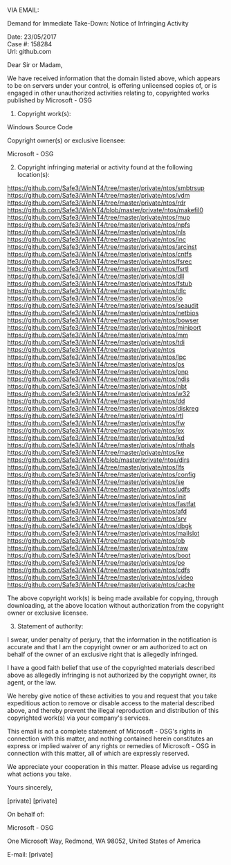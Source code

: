 VIA EMAIL:

Demand for Immediate Take-Down: Notice of Infringing Activity

Date: 23/05/2017  
Case #: 158284  
Url: github.com

Dear Sir or Madam,

We have received information that the domain listed above, which appears to be on servers under your control, is offering unlicensed copies of, or is engaged in other unauthorized activities relating to, copyrighted works published by Microsoft - OSG

1. Copyright work(s):

Windows Source Code

Copyright owner(s) or exclusive licensee:

Microsoft - OSG

2. Copyright infringing material or activity found at the following location(s):

https://github.com/Safe3/WinNT4/tree/master/private/ntos/smbtrsup
https://github.com/Safe3/WinNT4/tree/master/private/ntos/vdm
https://github.com/Safe3/WinNT4/tree/master/private/ntos/rdr
https://github.com/Safe3/WinNT4/blob/master/private/ntos/makefil0
https://github.com/Safe3/WinNT4/tree/master/private/ntos/mup
https://github.com/Safe3/WinNT4/tree/master/private/ntos/npfs
https://github.com/Safe3/WinNT4/tree/master/private/ntos/nls
https://github.com/Safe3/WinNT4/tree/master/private/ntos/inc
https://github.com/Safe3/WinNT4/tree/master/private/ntos/arcinst
https://github.com/Safe3/WinNT4/tree/master/private/ntos/cntfs
https://github.com/Safe3/WinNT4/tree/master/private/ntos/fsrec
https://github.com/Safe3/WinNT4/tree/master/private/ntos/fsrtl
https://github.com/Safe3/WinNT4/tree/master/private/ntos/dll
https://github.com/Safe3/WinNT4/tree/master/private/ntos/fstub
https://github.com/Safe3/WinNT4/tree/master/private/ntos/dlc
https://github.com/Safe3/WinNT4/tree/master/private/ntos/io
https://github.com/Safe3/WinNT4/tree/master/private/ntos/seaudit
https://github.com/Safe3/WinNT4/tree/master/private/ntos/netbios
https://github.com/Safe3/WinNT4/tree/master/private/ntos/bowser
https://github.com/Safe3/WinNT4/tree/master/private/ntos/miniport
https://github.com/Safe3/WinNT4/tree/master/private/ntos/mm
https://github.com/Safe3/WinNT4/tree/master/private/ntos/tdi
https://github.com/Safe3/WinNT4/tree/master/private/ntos
https://github.com/Safe3/WinNT4/tree/master/private/ntos/lpc
https://github.com/Safe3/WinNT4/tree/master/private/ntos/ps
https://github.com/Safe3/WinNT4/tree/master/private/ntos/pnp
https://github.com/Safe3/WinNT4/tree/master/private/ntos/ndis
https://github.com/Safe3/WinNT4/tree/master/private/ntos/nbt
https://github.com/Safe3/WinNT4/tree/master/private/ntos/w32
https://github.com/Safe3/WinNT4/tree/master/private/ntos/dd
https://github.com/Safe3/WinNT4/tree/master/private/ntos/diskreg
https://github.com/Safe3/WinNT4/tree/master/private/ntos/rtl
https://github.com/Safe3/WinNT4/tree/master/private/ntos/fw
https://github.com/Safe3/WinNT4/tree/master/private/ntos/ex
https://github.com/Safe3/WinNT4/tree/master/private/ntos/kd
https://github.com/Safe3/WinNT4/tree/master/private/ntos/nthals
https://github.com/Safe3/WinNT4/tree/master/private/ntos/ke
https://github.com/Safe3/WinNT4/blob/master/private/ntos/dirs
https://github.com/Safe3/WinNT4/tree/master/private/ntos/lfs
https://github.com/Safe3/WinNT4/tree/master/private/ntos/config
https://github.com/Safe3/WinNT4/tree/master/private/ntos/se
https://github.com/Safe3/WinNT4/tree/master/private/ntos/udfs
https://github.com/Safe3/WinNT4/tree/master/private/ntos/init
https://github.com/Safe3/WinNT4/tree/master/private/ntos/fastfat
https://github.com/Safe3/WinNT4/tree/master/private/ntos/afd
https://github.com/Safe3/WinNT4/tree/master/private/ntos/srv
https://github.com/Safe3/WinNT4/tree/master/private/ntos/dbgk
https://github.com/Safe3/WinNT4/tree/master/private/ntos/mailslot
https://github.com/Safe3/WinNT4/tree/master/private/ntos/ob
https://github.com/Safe3/WinNT4/tree/master/private/ntos/raw
https://github.com/Safe3/WinNT4/tree/master/private/ntos/boot
https://github.com/Safe3/WinNT4/tree/master/private/ntos/po
https://github.com/Safe3/WinNT4/tree/master/private/ntos/cdfs
https://github.com/Safe3/WinNT4/tree/master/private/ntos/video
https://github.com/Safe3/WinNT4/tree/master/private/ntos/cache

The above copyright work(s) is being made available for copying, through downloading, at the above location without authorization from the copyright owner or exclusive licensee.

3. Statement of authority:

I swear, under penalty of perjury, that the information in the notification is accurate and that I am the copyright owner or am authorized to act on behalf of the owner of an exclusive right that is allegedly infringed.

I have a good faith belief that use of the copyrighted materials described above as allegedly infringing is not authorized by the copyright owner, its agent, or the law.

We hereby give notice of these activities to you and request that you take expeditious action to remove or disable access to the material described above, and thereby prevent the illegal reproduction and distribution of this copyrighted work(s) via your company's services.

This email is not a complete statement of Microsoft - OSG's rights in connection with this matter, and nothing contained herein constitutes an express or implied waiver of any rights or remedies of Microsoft - OSG in connection with this matter, all of which are expressly reserved.

We appreciate your cooperation in this matter. Please advise us regarding what actions you take.

Yours sincerely,

[private]
[private]

On behalf of:

Microsoft - OSG

One Microsoft Way, Redmond, WA 98052, United States of America

E-mail: [private]
